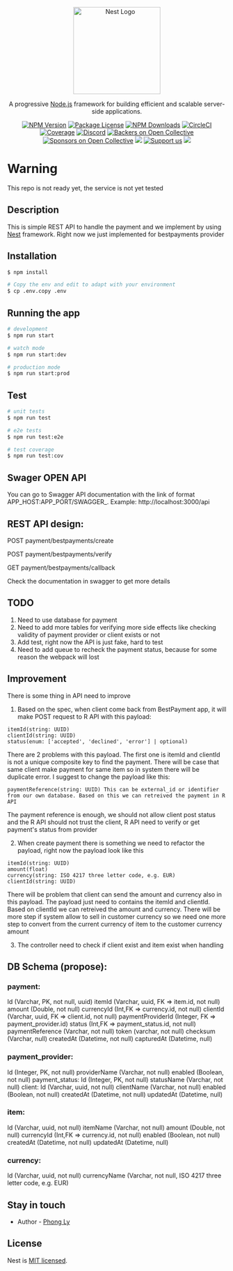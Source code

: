 <p align="center">
  <a href="http://nestjs.com/" target="blank"><img src="https://nestjs.com/img/logo-small.svg" width="200" alt="Nest Logo" /></a>
</p>

[circleci-image]: https://img.shields.io/circleci/build/github/nestjs/nest/master?token=abc123def456
[circleci-url]: https://circleci.com/gh/nestjs/nest

  <p align="center">A progressive <a href="http://nodejs.org" target="_blank">Node.js</a> framework for building efficient and scalable server-side applications.</p>
    <p align="center">
<a href="https://www.npmjs.com/~nestjscore" target="_blank"><img src="https://img.shields.io/npm/v/@nestjs/core.svg" alt="NPM Version" /></a>
<a href="https://www.npmjs.com/~nestjscore" target="_blank"><img src="https://img.shields.io/npm/l/@nestjs/core.svg" alt="Package License" /></a>
<a href="https://www.npmjs.com/~nestjscore" target="_blank"><img src="https://img.shields.io/npm/dm/@nestjs/common.svg" alt="NPM Downloads" /></a>
<a href="https://circleci.com/gh/nestjs/nest" target="_blank"><img src="https://img.shields.io/circleci/build/github/nestjs/nest/master" alt="CircleCI" /></a>
<a href="https://coveralls.io/github/nestjs/nest?branch=master" target="_blank"><img src="https://coveralls.io/repos/github/nestjs/nest/badge.svg?branch=master#9" alt="Coverage" /></a>
<a href="https://discord.gg/G7Qnnhy" target="_blank"><img src="https://img.shields.io/badge/discord-online-brightgreen.svg" alt="Discord"/></a>
<a href="https://opencollective.com/nest#backer" target="_blank"><img src="https://opencollective.com/nest/backers/badge.svg" alt="Backers on Open Collective" /></a>
<a href="https://opencollective.com/nest#sponsor" target="_blank"><img src="https://opencollective.com/nest/sponsors/badge.svg" alt="Sponsors on Open Collective" /></a>
  <a href="https://paypal.me/kamilmysliwiec" target="_blank"><img src="https://img.shields.io/badge/Donate-PayPal-ff3f59.svg"/></a>
    <a href="https://opencollective.com/nest#sponsor"  target="_blank"><img src="https://img.shields.io/badge/Support%20us-Open%20Collective-41B883.svg" alt="Support us"></a>
  <a href="https://twitter.com/nestframework" target="_blank"><img src="https://img.shields.io/twitter/follow/nestframework.svg?style=social&label=Follow"></a>
</p>
  <!--[![Backers on Open Collective](https://opencollective.com/nest/backers/badge.svg)](https://opencollective.com/nest#backer)
  [![Sponsors on Open Collective](https://opencollective.com/nest/sponsors/badge.svg)](https://opencollective.com/nest#sponsor)-->

# Warning
This repo is not ready yet, the service is not yet tested

## Description

This is simple REST API to handle the payment and we implement by using [Nest](https://github.com/nestjs/nest) framework. Right now we just implemented for bestpayments provider

## Installation

```bash
$ npm install

# Copy the env and edit to adapt with your environment
$ cp .env.copy .env
```

## Running the app

```bash
# development
$ npm run start

# watch mode
$ npm run start:dev

# production mode
$ npm run start:prod
```

## Test

```bash
# unit tests
$ npm run test

# e2e tests
$ npm run test:e2e

# test coverage
$ npm run test:cov
```

## Swager OPEN API
You can go to Swagger API documentation with the link of format APP_HOST:APP_PORT/SWAGGER_. Example: http://localhost:3000/api

## REST API design:

POST payment/bestpayments/create

POST payment/bestpayments/verify

GET payment/bestpayments/callback

Check the documentation in swagger to get more details

## TODO

1. Need to use database for payment
2. Need to add more tables for verifying more side effects like checking validity of payment provider or client exists or not
3. Add test, right now the API is just fake, hard to test
4. Need to add queue to recheck the payment status, because for some reason the webpack will lost

## Improvement
There is some thing in API need to improve

1. Based on the spec, when client come back from BestPayment app, it will make POST request to R API with this payload:

```
itemId(string: UUID)
clientId(string: UUID)
status(enum: ['accepted', 'declined', 'error'] | optional)
```

There are 2 problems with this payload. The first one is itemId and clientId is not a unique composite key to find the payment. There will be case that
same client make payment for same item so in system there will be duplicate error. I suggest to change the payload like this:

```
paymentReference(string: UUID) This can be external_id or identifier from our own database. Based on this we can retreived the payment in R API
```
The payment reference is enough, we should not allow client post status and the R API should not trust the client, R API need to verify or get payment's status from provider

2. When create payment there is something we need to refactor the payload, right now the payload look like this
   
```
itemId(string: UUID)
amount(float)
currency(string: ISO 4217 three letter code, e.g. EUR)
clientId(string: UUID)
```
There will be problem that client can send the amount and currency also in this payload. The payload just need to contains the itemId and clientId. Based on clientId we can retreived the
amount and currency. There will be more step if system allow to sell in customer currency so we need one more step to convert from the current currency of item to the customer currency amount

3. The controller need to check if client exist and item exist when handling

## DB Schema (propose):
### payment:
Id (Varchar, PK, not null, uuid)
itemId (Varchar, uuid, FK => item.id, not null)
amount (Double, not null)
currencyId (Int,FK => currency.id, not null)
clientId (Varchar, uuid, FK => client.id, not null)
paymentProviderId (Integer, FK => payment_provider.id)
status (Int,FK => payment_status.id, not null)
paymentReference (Varchar, not null)
token (varchar, not null)
checksum (Varchar, null)
createdAt (Datetime, not null)
capturedAt (Datetime, null)

### payment_provider:
Id (Integer, PK, not null)
providerName (Varchar, not null)
enabled (Boolean, not null)
payment_status:
Id (Integer, PK, not null)
statusName (Varchar, not null)
client:
Id (Varchar, uuid, not null)
clientName (Varchar, not null)
enabled (Boolean, not null)
createdAt (Datetime, not null)
updatedAt (Datetime, null)

### item:
Id (Varchar, uuid, not null)
itemName (Varchar, not null)
amount (Double, not null)
currencyId (Int,FK => currency.id, not null)
enabled (Boolean, not null)
createdAt (Datetime, not null)
updatedAt (Datetime, null)

### currency:
Id (Varchar, uuid, not null)
currencyName (Varchar, not null, ISO 4217 three letter code, e.g. EUR)

## Stay in touch

- Author - [Phong Ly](lyquocphong@gmail.com)

## License

Nest is [MIT licensed](LICENSE).
